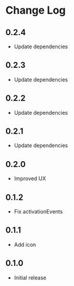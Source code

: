 # Change Log

## 0.2.4

- Update dependencies

## 0.2.3

- Update dependencies

## 0.2.2

- Update dependencies

## 0.2.1

- Update dependencies

## 0.2.0

- Improved UX

## 0.1.2

- Fix activationEvents

## 0.1.1

- Add icon

## 0.1.0

- Initial release
